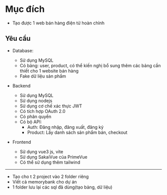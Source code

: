 # Mục đích

- Tạo được 1 web bán hàng điện tử hoàn chỉnh

## Yêu cầu
- Database:
  - Sử dụng MySQL
  - Có bảng: user, product, có thể kiến nghị bổ sung thêm các bảng cần thiết cho 1 website bán hàng
  - Fake dữ liệu sản phẩm

- Backend
  - Sử dụng MySQL
  - Sử dụng nodejs
  - Sử dụng cơ chế xác thực JWT
  - Có tích hợp OAuth 2.0
  - Có phân quyền
  - Có bộ API: 
    - Auth: Đăng nhập, đăng xuất, đăng ký
    - Product: Lấy danh sách sản phẩm bán, checkout

- Frontend
  - Sử dụng vue3 js, vite
  - Sử dụng SakaiVue của PrimeVue
  - Có thể sử dụng thêm tailwind

---
- Tạo cho t 2 project vào 2 folder riêng
- Viết cả memorybank cho dự án
- 1 folder lưu lại các sql đã dùng(tạo bảng, dữ liệu)